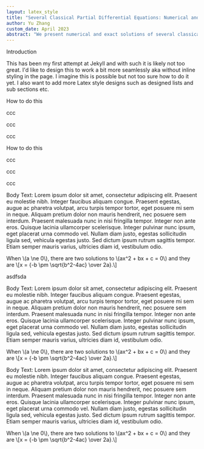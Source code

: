 ```yaml
---
layout: latex_style
title: "Several Classical Partial Differential Equations: Numerical and Exact Solutions"
author: Yu Zhang
custom_date: April 2023
abstract: "We present numerical and exact solutions of several classical PDE: Transport equation, Laplace equation, heat equation, and wave equation."
---
```


<p class="Section"> Introduction</p>

<p class="BodyText">
This has been my first attempt at Jekyll and with such it is likely not too great. I'd like to design this to work a bit more seamlessly aka without inline styling in the page.
    I imagine this is possible but not too sure how to do it yet. I also want to add more Latex style designs such as designed lists and sub sections etc.
</p>
<p class="SubSection"> How to do this</p>
<p class="SubSubSection"> ccc</p>
<p class="SubSubSection"> ccc</p>
<p class="SubSubSection"> ccc</p>
<p class="SubSection"> How to do this</p>
<p class="SubSubSection"> ccc</p>
<p class="SubSubSection"> ccc</p>
<p class="SubSubSection"> ccc</p>


<p class="BodyText">
Body Text: Lorem ipsum dolor sit amet, consectetur adipiscing elit. Praesent eu molestie nibh. Integer faucibus aliquam congue. Praesent egestas, augue ac pharetra volutpat, arcu turpis tempor tortor, eget posuere mi sem in neque. Aliquam pretium dolor non mauris hendrerit, nec posuere sem interdum. Praesent malesuada nunc in nisi fringilla tempor. Integer non ante eros. Quisque lacinia ullamcorper scelerisque. Integer pulvinar nunc ipsum, eget placerat urna commodo vel. Nullam diam justo, egestas sollicitudin ligula sed, vehicula egestas justo. Sed dictum ipsum rutrum sagittis tempor. Etiam semper mauris varius, ultricies diam id, vestibulum odio.
</p>

<p class="BodyText">
When \(a \ne 0\), there are two solutions to \(ax^2 + bx + c = 0\) and they are
\[x = {-b \pm \sqrt{b^2-4ac} \over 2a}.\]
</p>


<p class="Section"> asdfsda</p>


<p class="BodyText">
Body Text: Lorem ipsum dolor sit amet, consectetur adipiscing elit. Praesent eu molestie nibh. Integer faucibus aliquam congue. Praesent egestas, augue ac pharetra volutpat, arcu turpis tempor tortor, eget posuere mi sem in neque. Aliquam pretium dolor non mauris hendrerit, nec posuere sem interdum. Praesent malesuada nunc in nisi fringilla tempor. Integer non ante eros. Quisque lacinia ullamcorper scelerisque. Integer pulvinar nunc ipsum, eget placerat urna commodo vel. Nullam diam justo, egestas sollicitudin ligula sed, vehicula egestas justo. Sed dictum ipsum rutrum sagittis tempor. Etiam semper mauris varius, ultricies diam id, vestibulum odio.
</p>

<p class="BodyText">
When \(a \ne 0\), there are two solutions to \(ax^2 + bx + c = 0\) and they are
\[x = {-b \pm \sqrt{b^2-4ac} \over 2a}.\]
</p>

<p class="BodyText">
Body Text: Lorem ipsum dolor sit amet, consectetur adipiscing elit. Praesent eu molestie nibh. Integer faucibus aliquam congue. Praesent egestas, augue ac pharetra volutpat, arcu turpis tempor tortor, eget posuere mi sem in neque. Aliquam pretium dolor non mauris hendrerit, nec posuere sem interdum. Praesent malesuada nunc in nisi fringilla tempor. Integer non ante eros. Quisque lacinia ullamcorper scelerisque. Integer pulvinar nunc ipsum, eget placerat urna commodo vel. Nullam diam justo, egestas sollicitudin ligula sed, vehicula egestas justo. Sed dictum ipsum rutrum sagittis tempor. Etiam semper mauris varius, ultricies diam id, vestibulum odio.
</p>

<p class="BodyText">
When \(a \ne 0\), there are two solutions to \(ax^2 + bx + c = 0\) and they are
\[x = {-b \pm \sqrt{b^2-4ac} \over 2a}.\]
</p>